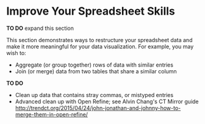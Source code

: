 # Improve Your Spreadsheet Skills

**TO DO** expand this section

This section demonstrates ways to restructure your spreadsheet data and make it more meaningful for your data visualization. For example, you may wish to:

- Aggregate (or group together) rows of data with similar entries
- Join (or merge) data from two tables that share a similar column

**TO DO**
- Clean up data that contains stray commas, or mistyped entries
- Advanced clean up with Open Refine; see Alvin Chang's CT Mirror guide http://trendct.org/2015/04/24/john-jonathan-and-johnny-how-to-merge-them-in-open-refine/
